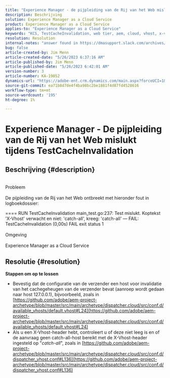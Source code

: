 ```yaml
---
title: "Experience Manager - de pijpleiding van de Rij van het Web mislukt tijdens TestCacheInvalidation"
description: Beschrijving
solution: Experience Manager as a Cloud Service
product: Experience Manager as a Cloud Service
applies-to: "Experience Manager as a Cloud Service"
keywords: "KCS, TestCacheInvalidation, web tier, aem, cloud, vhost, x-vhost, probleemoplossing, Experience Manager, mislukte uitvoering van pijpleidingen, mislukt"
resolution: Resolution
internal-notes: "answer found in https://dmasupport.slack.com/archives/C013SBSHPKK/p1645102872540889?thread_ts=1645102277.855389&cid=C013SBSHPKK"
bug: false
article-created-by: Jim Menn
article-created-date: "5/26/2023 6:37:16 AM"
article-published-by: Jim Menn
article-published-date: "5/26/2023 6:42:01 AM"
version-number: 3
article-number: KA-19052
dynamics-url: "https://adobe-ent.crm.dynamics.com/main.aspx?forceUCI=1&pagetype=entityrecord&etn=knowledgearticle&id=29aca2bb-8ffb-ed11-8849-6045bd0065b6"
source-git-commit: ea71b8d7de4f4ba98bc2be1881f4d87fd4528616
workflow-type: tm+mt
source-wordcount: '195'
ht-degree: 1%

---
```


# Experience Manager - De pijpleiding van de Rij van het Web mislukt tijdens TestCacheInvalidation

## Beschrijving {#description}

<br>Probleem<br><br>
De pijpleiding van de Rij van het Web ontbreekt met hieronder fout in logboekdossier:

==== RUN TestCacheInvalidation main_test.go:237: Test mislukt. Koptekst &#39;X-Vhost&#39; verwacht en niet: &#39;catch-all&#39;, kreeg: &#39;catch-all&#39; — FAIL: TestCacheInvalidation (0,00s) FAIL exit status 1
<br><br>Omgeving<br><br>
Experience Manager as a Cloud Service


## Resolutie {#resolution}


<b>Stappen om op te lossen</b>

- Bevestig dat de configuratie van de verzender een host voor invalidatie van het cachegeheugen van de verzender bevat (aanroep wordt gedaan naar host 127.0.0.1), bijvoorbeeld, zoals in [https://github.com/adobe/aem-project-archetype/blob/master/src/main/archetype/dispatcher.cloud/src/conf.d/available_vhosts/default.vhost#L24](https://github.com/adobe/aem-project-archetype/blob/master/src/main/archetype/dispatcher.cloud/src/conf.d/available_vhosts/default.vhost#L24)
- Als u een X-Vhost-header hebt, controleert u of deze niet leeg is en of de aanvraag geen catch-all-host bereikt met de X-Vhost-header ingesteld op &quot;*catch-all*&quot;, zoals in [https://github.com/adobe/aem-project-archetype/blob/master/src/main/archetype/dispatcher.cloud/src/conf.d/dispatcher_vhost.conf#L136](https://github.com/adobe/aem-project-archetype/blob/master/src/main/archetype/dispatcher.cloud/src/conf.d/dispatcher_vhost.conf#L136)


